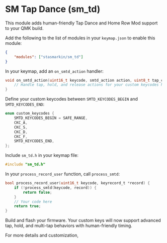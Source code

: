 # SM Tap Dance (sm_td)

This module adds human-friendly Tap Dance and Home Row Mod support to your QMK build.

Add the following to the list of modules in your `keymap.json` to enable this module:

```json
{
    "modules": ["stasmarkin/sm_td"]
}
```

In your keymap, add an `on_smtd_action` handler:

```c
void on_smtd_action(uint16_t keycode, smtd_action action, uint8_t tap_count) {
    // Handle tap, hold, and release actions for your custom keycodes here
}
```

Define your custom keycodes between `SMTD_KEYCODES_BEGIN` and `SMTD_KEYCODES_END`:

```c
enum custom_keycodes {
    SMTD_KEYCODES_BEGIN = SAFE_RANGE,
    CKC_A,
    CKC_S,
    CKC_D,
    CKC_F,
    SMTD_KEYCODES_END,
};
```

Include `sm_td.h` in your keymap file:

```c
#include "sm_td.h"
```

In your `process_record_user` function, call `process_smtd`:

```c
bool process_record_user(uint16_t keycode, keyrecord_t *record) {
    if (!process_smtd(keycode, record)) {
        return false;
    }
    // Your code here
    return true;
}
```

Build and flash your firmware. Your custom keys will now support advanced tap, hold, and multi-tap behaviors with human-friendly timing.

For more details and customization,